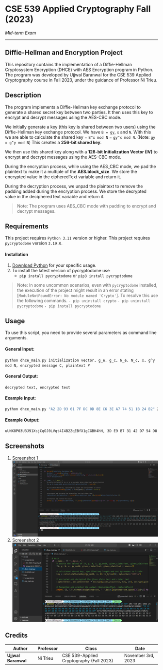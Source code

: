 # CSE 539 Applied Cryptography Fall (2023)

*Mid-term Exam*

---

## Diffie-Hellman and Encryption Project

This repository contains the implementation of a Diffie-Hellman Cryptosystem Encryption (DHCE) with AES Encryption program in Python. The program was developed by Ujjwal Baranwal for the CSE 539 Applied Cryptography course in Fall 2023, under the guidance of Professor Ni Trieu.

## Description

The program implements a Diffie-Hellman key exchange protocol to generate a shared secret key between two parties. It then uses this key to encrypt and decrypt messages using the AES-CBC mode.

We initially generate a key (this key is shared between two users) using the Diffie-Hellman key exchange protocol. We have `B = gy`, `x` and `N`. With this we are able to calculate the shared key = `B^x mod N` =  `gy^x mod N`. (Note: `gy = g^y mod N`)
This creates a **256-bit shared key**.

We then use this shared key along with a **128-bit Initialization Vector (IV)** to encrypt and decrypt messages using the AES-CBC mode. 

During the encryption process, while using the AES_CBC mode, we pad the plaintext to make it a multiple of the **AES.block_size**. We store the encrypted value in the cipheredText variable and return it.

During the decryption process, we unpad the plaintext to remove the padding added during the encryption process. We store the decrypted value in the decipheredText variable and return it.

> Note: The program uses AES_CBC mode with padding to encrypt and decrypt messages.

## Requirements

This project requires `Python 3.11` version or higher.
This project requires `pycryptodome` version `3.19.0`.

#### Installation

1. [Download Python](https://www.python.org/downloads/) for your specific usage.
2. To install the latest version of pycryptodome use 
    + `pip install pycryptodome` or `pip3 install pycryptodome`
> Note: In some uncommon scenarios, even with `pycryptodome` installed, the execution of the project might result in an error stating [`ModuleNotFoundError: No module named 'Crypto'`].
To resolve this use the following commands.
`- pip uninstall crypto`
`- pip uninstall pycryptodome`
`- pip install pycryptodome`

## Usage

To use this script, you need to provide several parameters as command line arguments.

#### General Input:

`
python dhce_main.py initialization vector, g_e, g_c, N_e, N_c, x, g^y mod N, encrypted message C, plaintext P
`

#### General Output:

`
decrypted text, encrypted text
`

#### Example Input:

```bash
python dhce_main.py "A2 2D 93 61 7F DC 0D 8E C6 3E A7 74 51 1B 24 B2" 251 465 255 1311 2101864342 8995936589171851885163650660432521853327227178155593274584417851704581358902 "F2 2C 95 FC 6B 98 BE 40 AE AD 9C 07 20 3B B3 9F F8 2F 6D 2D 69 D6 5D 40 0A 75 45 80 45 F2 DE C8 6E C0 FF 33 A4 97 8A AF 4A CD 6E 50 86 AA 3E DF" AfYw7Z6RzU9ZaGUloPhH3QpfA1AXWxnCGAXAwk3f6MoTx
```

#### Example Output:

```bash
uUNX8P03U3J91XsjCqOJ0LVqt4I4B2ZqEBfX1gCGBH4hH, 3D E9 B7 31 42 D7 54 D8 96 12 C9 97 01 12 78 F7 A2 4F 69 1A FF F4 42 99 13 A1 BD 73 52 E5 48 63 33 7A 39 BF C5 25 AD 53 26 53 0D E4 81 51 D1 3E
```

## Screenshots
1. Screenshot 1
![image info](./Screenshots/Screenshot%202023-11-03%20013515.png)
2. Screenshot 2
![image info](./Screenshots/Screenshot%202023-11-03%20124437.png)

## Credits

| Author | Professor | Class | Date |
|--------|-----------|-------|------|
| **Ujjwal Baranwal** | Ni Trieu | CSE 539-Applied Cryptography (Fall 2023)|November 3rd, 2023

